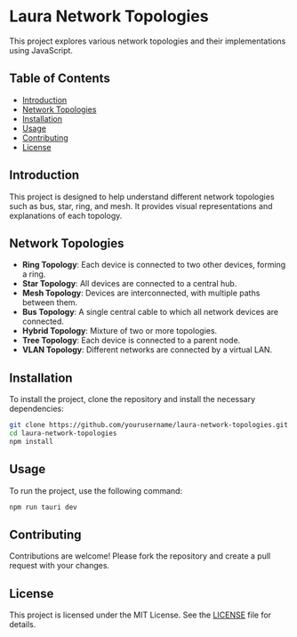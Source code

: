# Laura Network Topologies

This project explores various network topologies and their implementations using JavaScript.

## Table of Contents

-   [Introduction](#introduction)
-   [Network Topologies](#network-topologies)
-   [Installation](#installation)
-   [Usage](#usage)
-   [Contributing](#contributing)
-   [License](#license)

## Introduction

This project is designed to help understand different network topologies such as bus, star, ring, and mesh. It provides visual representations and explanations of each topology.

## Network Topologies

-   **Ring Topology**: Each device is connected to two other devices, forming a ring.
-   **Star Topology**: All devices are connected to a central hub.
-   **Mesh Topology**: Devices are interconnected, with multiple paths between them.
-   **Bus Topology**: A single central cable to which all network devices are connected.
-   **Hybrid Topology**: Mixture of two or more topologies.
-   **Tree Topology**: Each device is connected to a parent node.
-   **VLAN Topology**: Different networks are connected by a virtual LAN.

## Installation

To install the project, clone the repository and install the necessary dependencies:

```bash
git clone https://github.com/yourusername/laura-network-topologies.git
cd laura-network-topologies
npm install
```

## Usage

To run the project, use the following command:

```bash
npm run tauri dev
```

## Contributing

Contributions are welcome! Please fork the repository and create a pull request with your changes.

## License

This project is licensed under the MIT License. See the [LICENSE](LICENSE) file for details.
